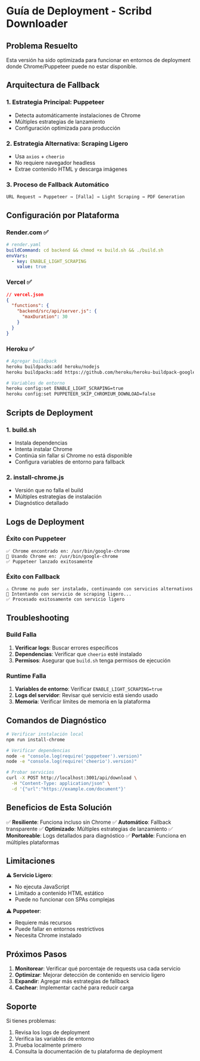 # Guía de Deployment - Scribd Downloader

## Problema Resuelto
Esta versión ha sido optimizada para funcionar en entornos de deployment donde Chrome/Puppeteer puede no estar disponible.

## Arquitectura de Fallback

### 1. Estrategia Principal: Puppeteer
- Detecta automáticamente instalaciones de Chrome
- Múltiples estrategias de lanzamiento
- Configuración optimizada para producción

### 2. Estrategia Alternativa: Scraping Ligero
- Usa `axios` + `cheerio` 
- No requiere navegador headless
- Extrae contenido HTML y descarga imágenes

### 3. Proceso de Fallback Automático
```
URL Request → Puppeteer → [Falla] → Light Scraping → PDF Generation
```

## Configuración por Plataforma

### Render.com ✅
```yaml
# render.yaml
buildCommand: cd backend && chmod +x build.sh && ./build.sh
envVars:
  - key: ENABLE_LIGHT_SCRAPING
    value: true
```

### Vercel ✅
```json
// vercel.json
{
  "functions": {
    "backend/src/api/server.js": {
      "maxDuration": 30
    }
  }
}
```

### Heroku ✅
```bash
# Agregar buildpack
heroku buildpacks:add heroku/nodejs
heroku buildpacks:add https://github.com/heroku/heroku-buildpack-google-chrome

# Variables de entorno
heroku config:set ENABLE_LIGHT_SCRAPING=true
heroku config:set PUPPETEER_SKIP_CHROMIUM_DOWNLOAD=false
```

## Scripts de Deployment

### 1. build.sh
- Instala dependencias
- Intenta instalar Chrome
- Continúa sin fallar si Chrome no está disponible
- Configura variables de entorno para fallback

### 2. install-chrome.js
- Versión que no falla el build
- Múltiples estrategias de instalación
- Diagnóstico detallado

## Logs de Deployment

### Éxito con Puppeteer
```
✅ Chrome encontrado en: /usr/bin/google-chrome
🚀 Usando Chrome en: /usr/bin/google-chrome
✅ Puppeteer lanzado exitosamente
```

### Éxito con Fallback
```
⚠️ Chrome no pudo ser instalado, continuando con servicios alternativos
🔄 Intentando con servicio de scraping ligero...
✅ Procesado exitosamente con servicio ligero
```

## Troubleshooting

### Build Falla
1. **Verificar logs**: Buscar errores específicos
2. **Dependencias**: Verificar que `cheerio` esté instalado
3. **Permisos**: Asegurar que `build.sh` tenga permisos de ejecución

### Runtime Falla
1. **Variables de entorno**: Verificar `ENABLE_LIGHT_SCRAPING=true`
2. **Logs del servidor**: Revisar qué servicio está siendo usado
3. **Memoria**: Verificar límites de memoria en la plataforma

## Comandos de Diagnóstico

```bash
# Verificar instalación local
npm run install-chrome

# Verificar dependencias
node -e "console.log(require('puppeteer').version)"
node -e "console.log(require('cheerio').version)"

# Probar servicios
curl -X POST http://localhost:3001/api/download \
  -H "Content-Type: application/json" \
  -d '{"url":"https://example.com/document"}'
```

## Beneficios de Esta Solución

✅ **Resiliente**: Funciona incluso sin Chrome
✅ **Automático**: Fallback transparente
✅ **Optimizado**: Múltiples estrategias de lanzamiento
✅ **Monitoreable**: Logs detallados para diagnóstico
✅ **Portable**: Funciona en múltiples plataformas

## Limitaciones

⚠️ **Servicio Ligero**: 
- No ejecuta JavaScript
- Limitado a contenido HTML estático
- Puede no funcionar con SPAs complejas

⚠️ **Puppeteer**:
- Requiere más recursos
- Puede fallar en entornos restrictivos
- Necesita Chrome instalado

## Próximos Pasos

1. **Monitorear**: Verificar qué porcentaje de requests usa cada servicio
2. **Optimizar**: Mejorar detección de contenido en servicio ligero
3. **Expandir**: Agregar más estrategias de fallback
4. **Cachear**: Implementar caché para reducir carga

## Soporte

Si tienes problemas:
1. Revisa los logs de deployment
2. Verifica las variables de entorno
3. Prueba localmente primero
4. Consulta la documentación de tu plataforma de deployment
